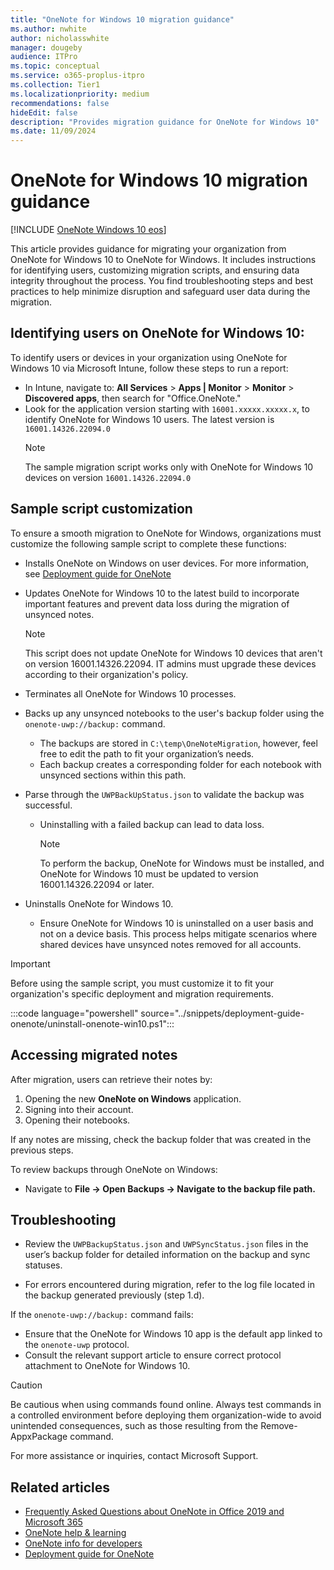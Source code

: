 ```yaml
---
title: "OneNote for Windows 10 migration guidance"
ms.author: nwhite
author: nicholasswhite
manager: dougeby
audience: ITPro
ms.topic: conceptual
ms.service: o365-proplus-itpro
ms.collection: Tier1
ms.localizationpriority: medium
recommendations: false
hideEdit: false
description: "Provides migration guidance for OneNote for Windows 10"
ms.date: 11/09/2024
---
```


# OneNote for Windows 10 migration guidance

<!--Using include for adding OneNote for Windows 10 eos-->
[!INCLUDE [OneNote Windows 10 eos](../includes/onenote-win10-eos.md)]

This article provides guidance for migrating your organization from OneNote for Windows 10 to OneNote for Windows. It includes instructions for identifying users, customizing migration scripts, and ensuring data integrity throughout the process. You find troubleshooting steps and best practices to help minimize disruption and safeguard user data during the migration.

## Identifying users on OneNote for Windows 10:

To identify users or devices in your organization using OneNote for Windows 10 via Microsoft Intune, follow these steps to run a report:

- In Intune, navigate to: **All Services** > **Apps | Monitor** > **Monitor** > **Discovered apps**, then search for "Office.OneNote."
- Look for the application version starting with `16001.xxxxx.xxxxx.x`, to identify OneNote for Windows 10 users. The latest version is `16001.14326.22094.0`
  > [!NOTE]
  > The sample migration script works only with OneNote for Windows 10 devices on version `16001.14326.22094.0`

## Sample script customization

To ensure a smooth migration to OneNote for Windows, organizations must customize the following sample script to complete these functions:

- Installs OneNote on Windows on user devices. For more information, see [Deployment guide for OneNote](deployment-guide-onenote.md)

- Updates OneNote for Windows 10 to the latest build to incorporate important features and prevent data loss during the migration of unsynced notes.
    > [!NOTE]
    > This script does not update OneNote for Windows 10 devices that aren't on version 16001.14326.22094. IT admins must upgrade these devices according to their organization's policy.

- Terminates all OneNote for Windows 10 processes.

- Backs up any unsynced notebooks to the user's backup folder using the `onenote-uwp://backup:` command.
  - The backups are stored in `C:\temp\OneNoteMigration`, however, feel free to edit the path to fit your organization’s needs.
  - Each backup creates a corresponding folder for each notebook with unsynced sections within this path.

- Parse through the `UWPBackUpStatus.json` to validate the backup was successful.
  - Uninstalling with a failed backup can lead to data loss.
    > [!NOTE]
    > To perform the backup, OneNote for Windows must be installed, and OneNote for Windows 10 must be updated to version 16001.14326.22094 or later.
- Uninstalls OneNote for Windows 10.
  - Ensure OneNote for Windows 10 is uninstalled on a user basis and not on a device basis. This process helps mitigate scenarios where shared devices have unsynced notes removed for all accounts.

> [!IMPORTANT]
> Before using the sample script, you must customize it to fit your organization's specific deployment and migration requirements.

:::code language="powershell" source="../snippets/deployment-guide-onenote/uninstall-onenote-win10.ps1":::

## Accessing migrated notes

After migration, users can retrieve their notes by:
1. Opening the new **OneNote on Windows** application.
2. Signing into their account.
3. Opening their notebooks.

If any notes are missing, check the backup folder that was created in the previous steps.

To review backups through OneNote on Windows:
- Navigate to **File -> Open Backups -> Navigate to the backup file path.**

## Troubleshooting

- Review the `UWPBackupStatus.json` and `UWPSyncStatus.json` files in the user’s backup folder for detailed information on the backup and sync statuses.

- For errors encountered during migration, refer to the log file located in the backup generated previously (step 1.d).

If the `onenote-uwp://backup:` command fails:
- Ensure that the OneNote for Windows 10 app is the default app linked to the `onenote-uwp` protocol.
- Consult the relevant support article to ensure correct protocol attachment to OneNote for Windows 10.

> [!CAUTION]
> Be cautious when using commands found online. Always test commands in a controlled environment before deploying them organization-wide to avoid unintended consequences, such as those resulting from the Remove-AppxPackage command. 

For more assistance or inquiries, contact Microsoft Support.

## Related articles

- [Frequently Asked Questions about OneNote in Office 2019 and Microsoft 365](https://support.microsoft.com/office/6582c7ae-2ec6-408d-8b7a-3ed71a3c2103)
- [OneNote help & learning](https://support.microsoft.com/OneNote)
- [OneNote info for developers](https://developer.microsoft.com/onenote)
- [Deployment guide for OneNote](deployment-guide-onenote.md)
